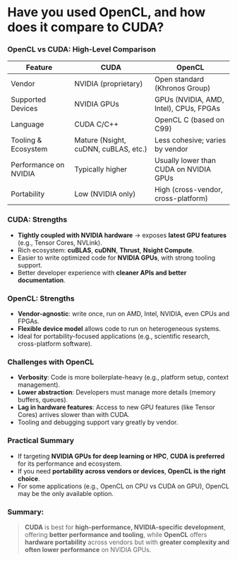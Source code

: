 # Have you used OpenCL, and how does it compare to CUDA?

### **OpenCL vs CUDA: High-Level Comparison**

| Feature               | **CUDA**                             | **OpenCL**                             |
| --------------------- | ------------------------------------ | -------------------------------------- |
| Vendor                | NVIDIA (proprietary)                 | Open standard (Khronos Group)          |
| Supported Devices     | NVIDIA GPUs                          | GPUs (NVIDIA, AMD, Intel), CPUs, FPGAs |
| Language              | CUDA C/C++                           | OpenCL C (based on C99)                |
| Tooling & Ecosystem   | Mature (Nsight, cuDNN, cuBLAS, etc.) | Less cohesive; varies by vendor        |
| Performance on NVIDIA | Typically higher                     | Usually lower than CUDA on NVIDIA GPUs |
| Portability           | Low (NVIDIA only)                    | High (cross-vendor, cross-platform)    |

### **CUDA: Strengths**

- **Tightly coupled with NVIDIA hardware** → exposes **latest GPU features** (e.g., Tensor Cores, NVLink).
- Rich ecosystem: **cuBLAS**, **cuDNN**, **Thrust**, **Nsight Compute**.
- Easier to write optimized code for **NVIDIA GPUs**, with strong tooling support.
- Better developer experience with **cleaner APIs and better documentation**.

### **OpenCL: Strengths**

- **Vendor-agnostic**: write once, run on AMD, Intel, NVIDIA, even CPUs and FPGAs.
- **Flexible device model** allows code to run on heterogeneous systems.
- Ideal for portability-focused applications (e.g., scientific research, cross-platform software).

### **Challenges with OpenCL**

- **Verbosity**: Code is more boilerplate-heavy (e.g., platform setup, context management).
- **Lower abstraction**: Developers must manage more details (memory buffers, queues).
- **Lag in hardware features**: Access to new GPU features (like Tensor Cores) arrives slower than with CUDA.
- Tooling and debugging support vary greatly by vendor.

### Practical Summary

- If targeting **NVIDIA GPUs for deep learning or HPC**, **CUDA is preferred** for its performance and ecosystem.
- If you need **portability across vendors or devices**, **OpenCL is the right choice**.
- For some applications (e.g., OpenCL on CPU vs CUDA on GPU), OpenCL may be the only available option.

### Summary:

> **CUDA** is best for **high-performance, NVIDIA-specific development**, offering **better performance and tooling**, while **OpenCL** offers **hardware portability** across vendors but with **greater complexity and often lower performance** on NVIDIA GPUs.
